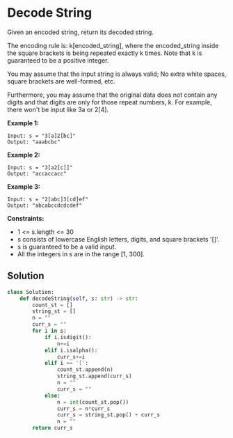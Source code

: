 <h1>Decode String</h1>

<p>
Given an encoded string, return its decoded string.

The encoding rule is: k[encoded_string], where the encoded_string inside the square brackets is being repeated exactly k times. Note that k is guaranteed to be a positive integer.

You may assume that the input string is always valid; No extra white spaces, square brackets are well-formed, etc.

Furthermore, you may assume that the original data does not contain any digits and that digits are only for those repeat numbers, k. For example, there won't be input like 3a or 2[4].

</p>

<b>Example 1:</b>

    Input: s = "3[a]2[bc]"
    Output: "aaabcbc"
    
<b>Example 2:</b>

    Input: s = "3[a2[c]]"
    Output: "accaccacc"
    
<b>Example 3:</b>

    Input: s = "2[abc]3[cd]ef"
    Output: "abcabccdcdcdef"

<b>Constraints:</b>

- 1 <= s.length <= 30
- s consists of lowercase English letters, digits, and square brackets '[]'.
- s is guaranteed to be a valid input.
- All the integers in s are in the range [1, 300].

<h2>Solution</h2>

```python
class Solution:
    def decodeString(self, s: str) -> str:
        count_st = []
        string_st = []
        n = ""
        curr_s = ""
        for i in s:
            if i.isdigit():
                n+=i
            elif i.isalpha():
                curr_s+=i
            elif i == '[':
                count_st.append(n)
                string_st.append(curr_s)
                n = ""
                curr_s = ""
            else:
                n = int(count_st.pop())
                curr_s = n*curr_s
                curr_s = string_st.pop() + curr_s
                n = ""
        return curr_s
```
